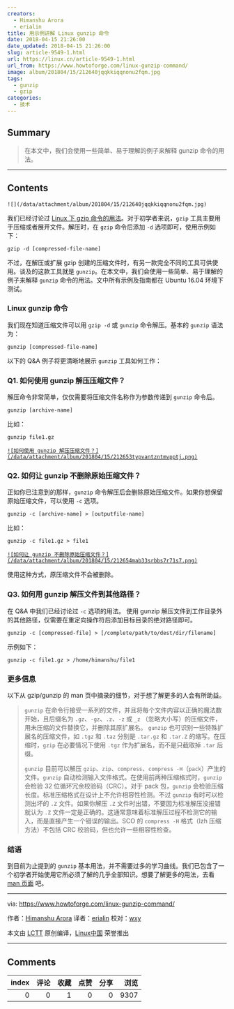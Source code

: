 ```yaml
---
creators:
  - Himanshu Arora
  - erialin
title: 用示例讲解 Linux gunzip 命令
date: 2018-04-15 21:26:00
date_updated: 2018-04-15 21:26:00
slug: article-9549-1.html
url: https://linux.cn/article-9549-1.html
url_from: https://www.howtoforge.com/linux-gunzip-command/
image: album/201804/15/212640jqqkkiqqnonu2fqm.jpg
tags:
  - gunzip
  - gzip
categories:
  - 技术
---
```


## Summary

> 在本文中，我们会使用一些简单、易于理解的例子来解释 gunzip 命令的用法。

***

<!-- more -->

## Contents

`![](/data/attachment/album/201804/15/212640jqqkkiqqnonu2fqm.jpg)`

我们已经讨论过 [Linux 下 gzip 命令的用法](https://www.howtoforge.com/linux-gzip-command/)。对于初学者来说，`gzip` 工具主要用于压缩或者展开文件。解压时，在 `gzip` 命令后添加 `-d` 选项即可，使用示例如下：

```shell
gzip -d [compressed-file-name]
```

不过，在解压或扩展 gzip 创建的压缩文件时，有另一款完全不同的工具可供使用。谈及的这款工具就是 `gunzip`。在本文中，我们会使用一些简单、易于理解的例子来解释 `gunzip` 命令的用法。文中所有示例及指南都在 Ubuntu 16.04 环境下测试。

### Linux gunzip 命令

我们现在知道压缩文件可以用 `gzip -d` 或 `gunzip` 命令解压。基本的 `gunzip` 语法为：

```shell
gunzip [compressed-file-name]
```

以下的 Q&A 例子将更清晰地展示 `gunzip` 工具如何工作：

### Q1. 如何使用 gunzip 解压压缩文件？

解压命令非常简单，仅仅需要将压缩文件名称作为参数传递到 `gunzip` 命令后。

```shell
gunzip [archive-name]
```

比如：

```shell
gunzip file1.gz
```

[`![如何使用 gunzip 解压压缩文件？](/data/attachment/album/201804/15/212653typvantzntmvpptj.png)`](https://www.howtoforge.com/images/linux_gunzip_command/big/gunzip-basic-usage.png)

### Q2. 如何让 gunzip 不删除原始压缩文件？

正如你已注意到的那样，`gunzip` 命令解压后会删除原始压缩文件。如果你想保留原始压缩文件，可以使用 `-c` 选项。

```shell
gunzip -c [archive-name] > [outputfile-name]
```

比如：

```shell
gunzip -c file1.gz > file1
```

[`![如何让 gunzip 不删除原始压缩文件？](/data/attachment/album/201804/15/212654mab33srbbs7r71s7.png)`](https://www.howtoforge.com/images/linux_gunzip_command/big/gunzip-c.png)

使用这种方式，原压缩文件不会被删除。

### Q3. 如何用 gunzip 解压文件到其他路径？

在 Q&A 中我们已经讨论过 `-c` 选项的用法。 使用 gunzip 解压文件到工作目录外的其他路径，仅需要在重定向操作符后添加目标目录的绝对路径即可。

```shell
gunzip -c [compressed-file] > [/complete/path/to/dest/dir/filename]
```

示例如下：

```shell
gunzip -c file1.gz > /home/himanshu/file1
```

### 更多信息

以下从 gzip/gunzip 的 man 页中摘录的细节，对于想了解更多的人会有所助益。

> 
> `gunzip` 在命令行接受一系列的文件，并且将每个文件内容以正确的魔法数开始，且后缀名为 `.gz`、`-gz`、`.z`、`-z` 或 `_z` （忽略大小写）的压缩文件，用未压缩的文件替换它，并删除其原扩展名。 `gunzip` 也可识别一些特殊扩展名的压缩文件，如 `.tgz` 和 `.taz` 分别是 `.tar.gz` 和 `.tar.Z` 的缩写。在压缩时，`gzip` 在必要情况下使用 `.tgz` 作为扩展名，而不是只截取掉 `.tar` 后缀。
> 
> 
> `gunzip` 目前可以解压 `gzip`、`zip`、`compress`、`compress -H`（`pack`）产生的文件。`gunzip` 自动检测输入文件格式。在使用前两种压缩格式时，`gunzip` 会检验 32 位循环冗余校验码（CRC）。对于 pack 包，`gunzip` 会检验压缩长度。标准压缩格式在设计上不允许相容性检测。不过 `gunzip` 有时可以检测出坏的 `.Z` 文件。如果你解压 `.Z` 文件时出错，不要因为标准解压没报错就认为 `.Z` 文件一定是正确的。这通常意味着标准解压过程不检测它的输入，而是直接产生一个错误的输出。SCO 的 `compress -H` 格式（lzh 压缩方法）不包括 CRC 校验码，但也允许一些相容性检查。
> 
> 
> 

### 结语

到目前为止提到的 `gunzip` 基本用法，并不需要过多的学习曲线。我们已包含了一个初学者开始使用它所必须了解的几乎全部知识。想要了解更多的用法，去看 [man 页面](https://linux.die.net/man/1/gzip) 吧。

---

via: <https://www.howtoforge.com/linux-gunzip-command/>

作者：[Himanshu Arora](https://www.howtoforge.com) 译者：[erialin](https://github.com/erialin) 校对：[wxy](https://github.com/wxy)

本文由 [LCTT](https://github.com/LCTT/TranslateProject) 原创编译，[Linux中国](https://linux.cn/) 荣誉推出

***

## Comments


|   index |   评论 |   收藏 |   点赞 |   分享 |   浏览 |
|--------:|-------:|-------:|-------:|-------:|-------:|
|       0 |      0 |      1 |      0 |      0 |   9307 |

